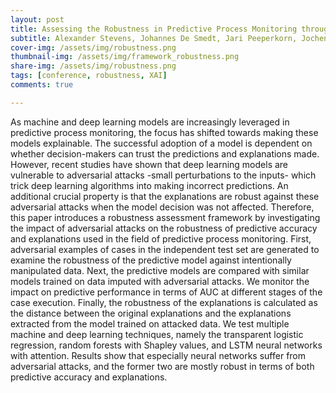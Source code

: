 ```yaml
---
layout: post
title: Assessing the Robustness in Predictive Process Monitoring through Adversarial Attacks
subtitle: Alexander Stevens, Johannes De Smedt, Jari Peeperkorn, Jochen De Weerdt
cover-img: /assets/img/robustness.png
thumbnail-img: /assets/img/framework_robustness.png
share-img: /assets/img/robustness.png
tags: [conference, robustness, XAI]
comments: true

---
```


As machine and deep learning models are increasingly leveraged in predictive process monitoring, the focus has shifted towards making these models explainable. 
The successful adoption of a model is dependent on whether decision-makers can trust the predictions and explanations made. 
However, recent studies have shown that deep learning models are vulnerable to adversarial attacks -small perturbations to the inputs- which trick deep learning algorithms into making incorrect predictions. 
An additional crucial property is that the explanations are robust against these adversarial attacks when the model decision was not affected. 
Therefore, this paper introduces a robustness assessment framework by investigating the impact of adversarial attacks on the robustness of predictive accuracy and explanations used in the field of predictive process monitoring. 
First, adversarial examples of cases in the independent test set are generated to examine the robustness of the predictive model against intentionally manipulated data. 
Next, the predictive models are compared with similar models trained on data imputed with adversarial attacks. We monitor the impact on predictive performance in terms of AUC at different stages of the case execution. 
Finally, the robustness of the explanations is calculated as the distance between the original explanations and the explanations extracted from the model trained on attacked data. We test multiple machine and deep learning techniques, namely the transparent logistic regression, random forests with Shapley values, and LSTM neural networks with attention. 
Results show that especially neural networks suffer from adversarial attacks, and the former two are mostly robust in terms of both predictive accuracy and explanations.
